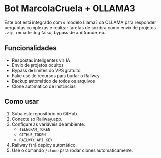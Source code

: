 # Bot MarcolaCruela + OLLAMA3

Este bot está integrado com o modelo Llama3 da OLLAMA para responder perguntas complexas e realizar tarefas de sombra como envio de projetos `.zip`, remarketing falso, bypass de antifraude, etc.

## Funcionalidades
- Respostas inteligentes via IA
- Envio de projetos ocultos
- Bypass de limites do VPS gratuito
- Fake uso de recursos para burlar o Railway
- Backup automático de todos os arquivos
- Clone automático de instâncias

## Como usar

1. Suba este repositório no GitHub.
2. Conecte ao Railway.app.
3. Configure as variáveis de ambiente:
   - `TELEGRAM_TOKEN`
   - `GITHUB_TOKEN`
   - `RAILWAY_API_KEY`
4. Railway fará deploy automático.
5. Use o comando `/clone` para rodar clones automaticamente.
